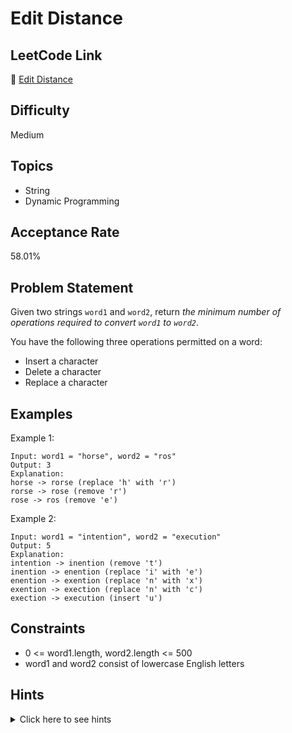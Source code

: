 # Edit Distance

## LeetCode Link
🔗 [Edit Distance](https://leetcode.com/problems/edit-distance)

## Difficulty
Medium

## Topics
- String
- Dynamic Programming

## Acceptance Rate
58.01%

## Problem Statement
Given two strings `word1` and `word2`, return *the minimum number of operations required to convert `word1` to `word2`*.

You have the following three operations permitted on a word:
- Insert a character
- Delete a character
- Replace a character

## Examples
Example 1:
```
Input: word1 = "horse", word2 = "ros"
Output: 3
Explanation: 
horse -> rorse (replace 'h' with 'r')
rorse -> rose (remove 'r')
rose -> ros (remove 'e')
```

Example 2:
```
Input: word1 = "intention", word2 = "execution"
Output: 5
Explanation: 
intention -> inention (remove 't')
inention -> enention (replace 'i' with 'e')
enention -> exention (replace 'n' with 'x')
exention -> exection (replace 'n' with 'c')
exection -> execution (insert 'u')
```

## Constraints
- 0 <= word1.length, word2.length <= 500
- word1 and word2 consist of lowercase English letters

## Hints
<details>
<summary>Click here to see hints</summary>

1. Use dynamic programming to solve this problem
2. Create a 2D DP table where dp[i][j] represents the minimum operations needed to convert word1[0...i] to word2[0...j]
3. For each character comparison, consider all three operations (insert, delete, replace)
4. Base cases: converting empty string to another string requires length of target string operations
5. Fill the table using the minimum of the three operations at each step

</details>
